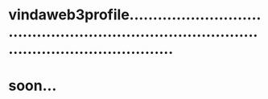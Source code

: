 # vindaweb3profile....................................................................................................................
# soon...

